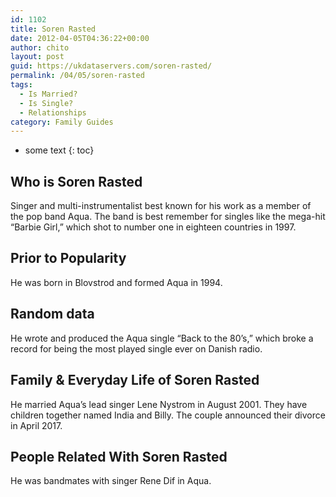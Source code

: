 ```yaml
---
id: 1102
title: Soren Rasted
date: 2012-04-05T04:36:22+00:00
author: chito
layout: post
guid: https://ukdataservers.com/soren-rasted/
permalink: /04/05/soren-rasted
tags:
  - Is Married?
  - Is Single?
  - Relationships
category: Family Guides
---
```


* some text
{: toc}
          
          
## Who is  Soren Rasted
                  
                  
                  
Singer and multi-instrumentalist best known for his work as a member of the pop band Aqua. The band is best remember for singles like the mega-hit &#8220;Barbie Girl,&#8221; which shot to number one in eighteen countries in 1997.
                  
                
                
                
## Prior to Popularity 
                  
                  
                  
He was born in Blovstrod and formed Aqua in 1994.
                  
                
                
                
## Random data 
                  
                  
                  
He wrote and produced the Aqua single &#8220;Back to the 80&#8217;s,&#8221; which broke a record for being the most played single ever on Danish radio.
                  
                
                
                
## Family & Everyday Life of Soren Rasted
                  
                  
                  
He married Aqua&#8217;s lead singer Lene Nystrom in August 2001. They have children together named India and Billy. The couple announced their divorce in April 2017. 
                  
                
                
                
## People Related With  Soren Rasted
                  
                  
                  
He was bandmates with singer Rene Dif in Aqua.
                  
                
              
            
          
          
          
    
    
  

